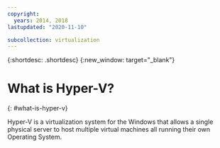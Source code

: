 ```yaml
---
copyright:
  years: 2014, 2018
lastupdated: "2020-11-10"

subcollection: virtualization
---
```

{:shortdesc: .shortdesc}
{:new_window: target="_blank"}

# What is Hyper-V?
{: #what-is-hyper-v}

Hyper-V is a virtualization system for the Windows that allows a single physical server to host multiple virtual machines all running their own Operating System.
